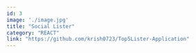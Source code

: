 ```yaml
---
id: 3
image: './image.jpg'
title: "Social Lister"
category: "REACT"
link: "https://github.com/krish0723/Top5Lister-Application"
---
```

